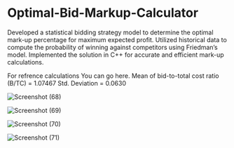# Optimal-Bid-Markup-Calculator

Developed a statistical bidding strategy model to determine the optimal mark-up percentage for maximum expected profit. Utilized historical data to compute the probability of winning against competitors using Friedman’s model. Implemented the solution in C++ for accurate and efficient mark-up calculations.




For refrence calculations You can go here.
 Mean of bid-to-total cost ratio (B/TC) = 1.07467
 Std. Deviation = 0.0630

![Screenshot (68)](https://github.com/Rishabh181/Optimal-Bid-Markup-Calculator/assets/84246861/ebe3c1c2-e0a7-4fbd-809d-c32134665914)

![Screenshot (69)](https://github.com/Rishabh181/Optimal-Bid-Markup-Calculator/assets/84246861/f869c252-3191-4a51-be7c-b6299776371f)

![Screenshot (70)](https://github.com/Rishabh181/Optimal-Bid-Markup-Calculator/assets/84246861/57317c5c-0a0e-45c3-9969-b819310501ac)

![Screenshot (71)](https://github.com/Rishabh181/Optimal-Bid-Markup-Calculator/assets/84246861/8483699e-1541-40d3-a62d-540dce762624)
